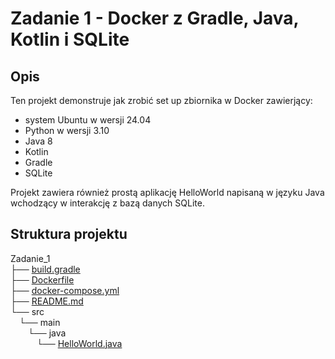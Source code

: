 # Zadanie 1 - Docker z Gradle, Java, Kotlin i SQLite

## Opis
Ten projekt demonstruje jak zrobić set up zbiornika w Docker zawierjący: 
- system Ubuntu w wersji 24.04
- Python w wersji 3.10
- Java 8
- Kotlin
- Gradle
- SQLite

Projekt zawiera również prostą aplikację HelloWorld napisaną w języku Java wchodzący w interakcję z bazą danych SQLite.

## Struktura projektu

Zadanie_1 <br>
├── [build.gradle](./build.gradle) <br>
├── [Dockerfile](./Dockerfile) <br>
├── [docker-compose.yml](./docker-compose.yml) <br>
├── [README.md](./README.md) <br>
└── src <br>
&emsp;└── main <br>
&emsp;&emsp;└── java <br>
&emsp;&emsp;&emsp;└── [HelloWorld.java](./src/main/java/HelloWorld.java)